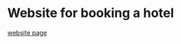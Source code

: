 # Website for booking a hotel

[website page](https://unpredictable-username.github.io/toxin-hotel-booking-website/)

